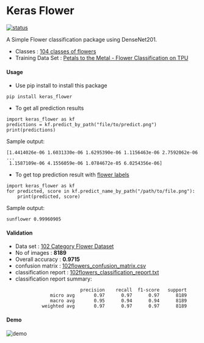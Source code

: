# Keras Flower

[![status](https://api.travis-ci.com/bhanuchander210/keras_flower.png)](https://travis-ci.com/github/Bhanuchander210/keras_flower)

A Simple Flower classification package using DenseNet201.

- Classes   : [104 classes of flowers](keras_flower_labels.txt)
- Training Data Set : [Petals to the Metal - Flower Classification on TPU](https://www.kaggle.com/c/tpu-getting-started)


#### Usage

- Use pip install to install this package

```
pip install keras_flower
```

- To get all prediction results

```
import keras_flower as kf
predictions = kf.predict_by_path("file/to/predict.png")
print(predictions)
```

Sample output:

```text
[1.4414026e-06 1.6031330e-06 1.6295390e-06 1.1156463e-06 2.7592062e-06
...
 1.1587109e-06 4.1556059e-06 1.0784672e-05 6.0254356e-06]
```


- To get top prediction result with [flower labels](https://github.com/Bhanuchander210/keras_flower/blob/master/keras_flower_labels.txt)

```
import keras_flower as kf
for predicted, score in kf.predict_name_by_path("/path/to/file.png"):
    print(predicted, score)
```

Sample output:


```text
sunflower 0.99960905
```

#### Validation

- Data set : [102 Category Flower Dataset](https://www.robots.ox.ac.uk/~vgg/data/flowers/102/index.html)
- No of images : **8189**
- Overall accuracy : **0.9715**
- confusion matrix : [102flowers_confusion_matrix.csv](https://github.com/Bhanuchander210/keras_flower/blob/master/102flowers_confusion_matrix.csv)
- classification report : [102flowers_classification_report.txt](https://github.com/Bhanuchander210/keras_flower/blob/master/102flowers_classification_report.txt)
- classification report summary:
```text
                           precision    recall  f1-score   support
                micro avg       0.97      0.97      0.97      8189
                macro avg       0.95      0.94      0.94      8189
             weighted avg       0.97      0.97      0.97      8189
```
#### Demo

![demo](https://raw.githubusercontent.com/Bhanuchander210/keras_flower/master/demo.gif)
